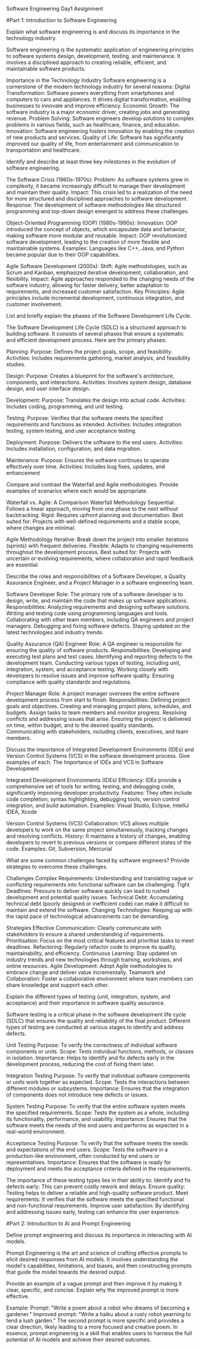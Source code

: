 Software Engineering Day1 Assignment

#Part 1: Introduction to Software Engineering

Explain what software engineering is and discuss its importance in the technology industry.

Software engineering is the systematic application of engineering principles to software systems design, development, testing, and maintenance. It involves a disciplined approach to creating reliable, efficient, and maintainable software products.  

Importance in the Technology Industry
Software engineering is a cornerstone of the modern technology industry for several reasons:
Digital Transformation: Software powers everything from smartphones and computers to cars and appliances. It drives digital transformation, enabling businesses to innovate and improve efficiency.
Economic Growth: The software industry is a major economic driver, creating jobs and generating revenue.
Problem Solving: Software engineers develop solutions to complex problems in various fields, such as healthcare, finance, and education.
Innovation: Software engineering fosters innovation by enabling the creation of new products and services.
Quality of Life: Software has significantly improved our quality of life, from entertainment and communication to transportation and healthcare.


Identify and describe at least three key milestones in the evolution of software engineering.

The Software Crisis (1960s-1970s):
Problem: As software systems grew in complexity, it became increasingly difficult to manage their development and maintain their quality.
Impact: This crisis led to a realization of the need for more structured and disciplined approaches to software development.
Response: The development of software methodologies like structured programming and top-down design emerged to address these challenges.

Object-Oriented Programming (OOP) (1980s-1990s):
Innovation: OOP introduced the concept of objects, which encapsulate data and behavior, making software more modular and reusable.
Impact: OOP revolutionized software development, leading to the creation of more flexible and maintainable systems.
Examples: Languages like C++, Java, and Python became popular due to their OOP capabilities.

Agile Software Development (2000s):
Shift: Agile methodologies, such as Scrum and Kanban, emphasized iterative development, collaboration, and flexibility.
Impact: Agile approaches responded to the changing needs of the software industry, allowing for faster delivery, better adaptation to requirements, and increased customer satisfaction.
Key Principles: Agile principles include incremental development, continuous integration, and customer involvement.

List and briefly explain the phases of the Software Development Life Cycle.

The Software Development Life Cycle (SDLC) is a structured approach to building software. It consists of several phases that ensure a systematic and efficient development process. Here are the primary phases:

Planning:
Purpose: Defines the project goals, scope, and feasibility.
Activities: Includes requirements gathering, market analysis, and feasibility studies.

Design:
Purpose: Creates a blueprint for the software's architecture, components, and interactions.
Activities: Involves system design, database design, and user interface design.

Development:
Purpose: Translates the design into actual code.
Activities: Includes coding, programming, and unit testing.

Testing:
Purpose: Verifies that the software meets the specified requirements and functions as intended.
Activities: Includes integration testing, system testing, and user acceptance testing.

Deployment:
Purpose: Delivers the software to the end users.
Activities: Includes installation, configuration, and data migration.

Maintenance:
Purpose: Ensures the software continues to operate effectively over time.
Activities: Includes bug fixes, updates, and enhancement

Compare and contrast the Waterfall and Agile methodologies. Provide examples of scenarios where each would be appropriate.

Waterfall vs. Agile: A Comparison
Waterfall Methodology
Sequential: Follows a linear approach, moving from one phase to the next without backtracking.
Rigid: Requires upfront planning and documentation.
Best suited for: Projects with well-defined requirements and a stable scope, where changes are minimal.

Agile Methodology
Iterative: Break down the project into smaller iterations (sprints) with frequent deliveries.
Flexible: Adapts to changing requirements throughout the development process.
Best suited for: Projects with uncertain or evolving requirements, where collaboration and rapid feedback are essential.

Describe the roles and responsibilities of a Software Developer, a Quality Assurance Engineer, and a Project Manager in a software engineering team.

Software Developer
Role: The primary role of a software developer is to design, write, and maintain the code that makes up software applications.
Responsibilities:
Analyzing requirements and designing software solutions.
Writing and testing code using programming languages and tools.
Collaborating with other team members, including QA engineers and project managers.
Debugging and fixing software defects.
Staying updated on the latest technologies and industry trends.

Quality Assurance (QA) Engineer
Role: A QA engineer is responsible for ensuring the quality of software products.
Responsibilities:
Developing and executing test plans and test cases.
Identifying and reporting defects to the development team.
Conducting various types of testing, including unit, integration, system, and acceptance testing.
Working closely with developers to resolve issues and improve software quality.
Ensuring compliance with quality standards and regulations.

Project Manager
Role: A project manager oversees the entire software development process from start to finish.
Responsibilities:
Defining project goals and objectives.
Creating and managing project plans, schedules, and budgets.
Assign tasks to team members and monitor progress.
Resolving conflicts and addressing issues that arise.
Ensuring the project is delivered on time, within budget, and to the desired quality standards.
Communicating with stakeholders, including clients, executives, and team members.

Discuss the importance of Integrated Development Environments (IDEs) and Version Control Systems (VCS) in the software development process. Give examples of each.
The Importance of IDEs and VCS in Software Development

Integrated Development Environments (IDEs)
Efficiency: IDEs provide a comprehensive set of tools for writing, testing, and debugging code, significantly improving developer productivity.
Features: They often include code completion, syntax highlighting, debugging tools, version control integration, and build automation.
Examples: Visual Studio, Eclipse, IntelliJ IDEA, Xcode

Version Control Systems (VCS)
Collaboration: VCS allows multiple developers to work on the same project simultaneously, tracking changes and resolving conflicts.
History: It maintains a history of changes, enabling developers to revert to previous versions or compare different states of the code.
Examples: Git, Subversion, Mercurial

What are some common challenges faced by software engineers? Provide strategies to overcome these challenges.

Challenges
Complex Requirements: Understanding and translating vague or conflicting requirements into functional software can be challenging.
Tight Deadlines: Pressure to deliver software quickly can lead to rushed development and potential quality issues.
Technical Debt: Accumulating technical debt (poorly designed or inefficient code) can make it difficult to maintain and extend the software.
Changing Technologies: Keeping up with the rapid pace of technological advancements can be demanding.

Strategies
Effective Communication: Clearly communicate with stakeholders to ensure a shared understanding of requirements.
Prioritisation: Focus on the most critical features and prioritise tasks to meet deadlines.
Refactoring: Regularly refactor code to improve its quality, maintainability, and efficiency.
Continuous Learning: Stay updated on industry trends and new technologies through training, workshops, and online resources.
Agile Development: Adopt Agile methodologies to embrace change and deliver value incrementally.
Teamwork and Collaboration: Foster a collaborative environment where team members can share knowledge and support each other.


Explain the different types of testing (unit, integration, system, and acceptance) and their importance in software quality assurance.

Software testing is a critical phase in the software development life cycle (SDLC) that ensures the quality and reliability of the final product. Different types of testing are conducted at various stages to identify and address defects.

Unit Testing
Purpose: To verify the correctness of individual software components or units.
Scope: Tests individual functions, methods, or classes in isolation.
Importance: Helps to identify and fix defects early in the development process, reducing the cost of fixing them later.

Integration Testing
Purpose: To verify that individual software components or units work together as expected.
Scope: Tests the interactions between different modules or subsystems.
Importance: Ensures that the integration of components does not introduce new defects or issues.

System Testing
Purpose: To verify that the entire software system meets the specified requirements.
Scope: Tests the system as a whole, including its functionality, performance, and usability.
Importance: Ensures that the software meets the needs of the end users and performs as expected in a real-world environment.

Acceptance Testing
Purpose: To verify that the software meets the needs and expectations of the end users.
Scope: Tests the software in a production-like environment, often conducted by end users or representatives.
Importance: Ensures that the software is ready for deployment and meets the acceptance criteria defined in the requirements.

The importance of these testing types lies in their ability to:
Identify and fix defects early: This can prevent costly rework and delays.
Ensure quality: Testing helps to deliver a reliable and high-quality software product.
Meet requirements: It verifies that the software meets the specified functional and non-functional requirements.
Improve user satisfaction: By identifying and addressing issues early, testing can enhance the user experience.

#Part 2: Introduction to AI and Prompt Engineering


Define prompt engineering and discuss its importance in interacting with AI models.

Prompt Engineering is the art and science of crafting effective prompts to elicit desired responses from AI models. It involves understanding the model's capabilities, limitations, and biases, and then constructing prompts that guide the model towards the desired output.

Provide an example of a vague prompt and then improve it by making it clear, specific, and concise. Explain why the improved prompt is more effective.

Example:
Prompt: "Write a poem about a robot who dreams of becoming a gardener."
Improved prompt: "Write a haiku about a rusty robot yearning to tend a lush garden."
The second prompt is more specific and provides a clear direction, likely leading to a more focused and creative poem.
In essence, prompt engineering is a skill that enables users to harness the full potential of AI models and achieve their desired outcomes.
